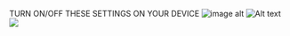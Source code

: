 TURN ON/OFF THESE SETTINGS ON YOUR DEVICE 
![image alt](https://gitlab.com/devops5242049/learn/-/raw/automation/turn_off_these.png)
![Alt text](https://gitlab.com/devops5242049/learn/-/raw/automation/turnon_vtx.png?ref_type=heads)
![](https://gitlab.com/devops5242049/learn/-/raw/automation/essential%20pictures/Screenshot_2025-01-23_174134.png)


